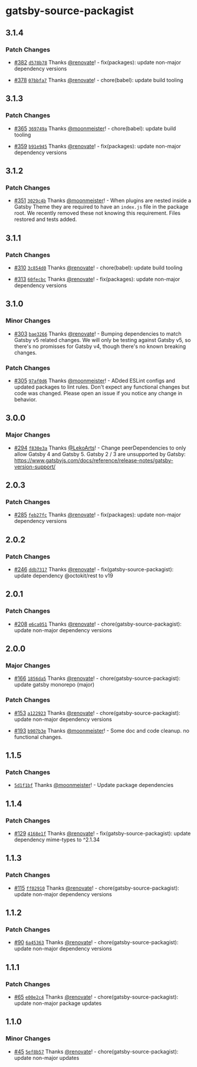 # gatsby-source-packagist

## 3.1.4

### Patch Changes

- [#382](https://github.com/gatsby-uc/plugins/pull/382) [`d578b78`](https://github.com/gatsby-uc/plugins/commit/d578b7896f804716a4c2222385c19be11c27bdf4) Thanks [@renovate](https://github.com/apps/renovate)! - fix(packages): update non-major dependency versions

- [#378](https://github.com/gatsby-uc/plugins/pull/378) [`07bbfa7`](https://github.com/gatsby-uc/plugins/commit/07bbfa7c434b8543a7d15c5f2e87ac48705aa593) Thanks [@renovate](https://github.com/apps/renovate)! - chore(babel): update build tooling

## 3.1.3

### Patch Changes

- [#365](https://github.com/gatsby-uc/plugins/pull/365) [`369749a`](https://github.com/gatsby-uc/plugins/commit/369749a50931bc073ba25815dc6d1e6561de28de) Thanks [@moonmeister](https://github.com/moonmeister)! - chore(babel): update build tooling

- [#359](https://github.com/gatsby-uc/plugins/pull/359) [`b91e945`](https://github.com/gatsby-uc/plugins/commit/b91e945ebb0a25249f8432fa682bd771407c3b04) Thanks [@renovate](https://github.com/apps/renovate)! - fix(packages): update non-major dependency versions

## 3.1.2

### Patch Changes

- [#351](https://github.com/gatsby-uc/plugins/pull/351) [`3029c4b`](https://github.com/gatsby-uc/plugins/commit/3029c4bd65bbc5bc5203c19bd93c392934518136) Thanks [@moonmeister](https://github.com/moonmeister)! - When plugins are nested inside a Gatsby Theme they are required to have an `index.js` file in the package root. We recently removed these not knowing this requirement. Files restored and tests added.

## 3.1.1

### Patch Changes

- [#310](https://github.com/gatsby-uc/plugins/pull/310) [`3c854d0`](https://github.com/gatsby-uc/plugins/commit/3c854d0fd7c4bb81c894a08d6dca0ca2c18f7025) Thanks [@renovate](https://github.com/apps/renovate)! - chore(babel): update build tooling

- [#313](https://github.com/gatsby-uc/plugins/pull/313) [`60fecbc`](https://github.com/gatsby-uc/plugins/commit/60fecbc600ce57bf82887a78f4e4d9a430b35f00) Thanks [@renovate](https://github.com/apps/renovate)! - fix(packages): update non-major dependency versions

## 3.1.0

### Minor Changes

- [#303](https://github.com/gatsby-uc/plugins/pull/303) [`bae3266`](https://github.com/gatsby-uc/plugins/commit/bae326612720b00116aea0928fc84a01a328fbb7) Thanks [@renovate](https://github.com/apps/renovate)! - Bumping dependencies to match Gatsby v5 related changes. We will only be testing against Gatsby v5, so there's no promisses for Gatsby v4, though there's no known breaking changes.

### Patch Changes

- [#305](https://github.com/gatsby-uc/plugins/pull/305) [`97af0d6`](https://github.com/gatsby-uc/plugins/commit/97af0d667d8f6e5265773f9cdb8eb0a184b9a6fa) Thanks [@moonmeister](https://github.com/moonmeister)! - ADded ESLint configs and updated packages to lint rules. Don't expect any functional changes but code was changed. Please open an issue if you notice any change in behavior.

## 3.0.0

### Major Changes

- [#294](https://github.com/gatsby-uc/plugins/pull/294) [`f830e3a`](https://github.com/gatsby-uc/plugins/commit/f830e3ab2cf9dc4b6daf474ed717cd02179fd556) Thanks [@LekoArts](https://github.com/LekoArts)! - Change peerDependencies to only allow Gatsby 4 and Gatsby 5. Gatsby 2 / 3 are unsupported by Gatsby: https://www.gatsbyjs.com/docs/reference/release-notes/gatsby-version-support/

## 2.0.3

### Patch Changes

- [#285](https://github.com/gatsby-uc/plugins/pull/285) [`feb27fc`](https://github.com/gatsby-uc/plugins/commit/feb27fc903253ad2d9815bc1f37b0132a7f3f89f) Thanks [@renovate](https://github.com/apps/renovate)! - fix(packages): update non-major dependency versions

## 2.0.2

### Patch Changes

- [#246](https://github.com/gatsby-uc/plugins/pull/246) [`ddb7317`](https://github.com/gatsby-uc/plugins/commit/ddb7317c4a9639f704e43c1046bb4bada30bdc33) Thanks [@renovate](https://github.com/apps/renovate)! - fix(gatsby-source-packagist): update dependency @octokit/rest to v19

## 2.0.1

### Patch Changes

- [#208](https://github.com/gatsby-uc/plugins/pull/208) [`e6ca051`](https://github.com/gatsby-uc/plugins/commit/e6ca051691185957cbcd62a6afaa18810abbc75e) Thanks [@renovate](https://github.com/apps/renovate)! - chore(gatsby-source-packagist): update non-major dependency versions

## 2.0.0

### Major Changes

- [#166](https://github.com/gatsby-uc/plugins/pull/166) [`1856da5`](https://github.com/gatsby-uc/plugins/commit/1856da53b484a2f66442d9dad93d87965ea699fa) Thanks [@renovate](https://github.com/apps/renovate)! - chore(gatsby-source-packagist): update gatsby monorepo (major)

### Patch Changes

- [#153](https://github.com/gatsby-uc/plugins/pull/153) [`a122923`](https://github.com/gatsby-uc/plugins/commit/a122923650464122548ca22124fdaf83141c171f) Thanks [@renovate](https://github.com/apps/renovate)! - chore(gatsby-source-packagist): update non-major dependency versions

* [#193](https://github.com/gatsby-uc/plugins/pull/193) [`b907b3e`](https://github.com/gatsby-uc/plugins/commit/b907b3edc80c1e69cb6ce886ae62731ce4d0b31f) Thanks [@moonmeister](https://github.com/moonmeister)! - Some doc and code cleanup. no functional changes.

## 1.1.5

### Patch Changes

- [`5d1f1bf`](https://github.com/gatsby-uc/plugins/commit/5d1f1bf7989c119540760dc40ae7bc4dcf822836) Thanks [@moonmeister](https://github.com/moonmeister)! - Update package dependencies

## 1.1.4

### Patch Changes

- [#129](https://github.com/gatsby-uc/plugins/pull/129) [`4168e1f`](https://github.com/gatsby-uc/plugins/commit/4168e1ff2e0fb93ccd3039ba5e39cfab26d7d673) Thanks [@renovate](https://github.com/apps/renovate)! - fix(gatsby-source-packagist): update dependency mime-types to ^2.1.34

## 1.1.3

### Patch Changes

- [#115](https://github.com/gatsby-uc/plugins/pull/115) [`ff02910`](https://github.com/gatsby-uc/plugins/commit/ff02910bf270187a53a635051df0ec1dc61403e6) Thanks [@renovate](https://github.com/apps/renovate)! - chore(gatsby-source-packagist): update non-major dependency versions

## 1.1.2

### Patch Changes

- [#90](https://github.com/gatsby-uc/plugins/pull/90) [`6a45363`](https://github.com/gatsby-uc/plugins/commit/6a45363db445758ee3194996082262dee0c4ef88) Thanks [@renovate](https://github.com/apps/renovate)! - chore(gatsby-source-packagist): update non-major dependency versions

## 1.1.1

### Patch Changes

- [#65](https://github.com/gatsby-uc/plugins/pull/65) [`e00e2c4`](https://github.com/gatsby-uc/plugins/commit/e00e2c48043af021d64a89c0b1d5127dbc62d9ac) Thanks [@renovate](https://github.com/apps/renovate)! - chore(gatsby-source-packagist): update non-major package updates

## 1.1.0

### Minor Changes

- [#45](https://github.com/gatsby-uc/plugins/pull/45) [`5ef8b57`](https://github.com/gatsby-uc/plugins/commit/5ef8b57882971df3ae44d01d051fb90df279e33a) Thanks [@renovate](https://github.com/apps/renovate)! - chore(gatsby-source-packagist): update non-major updates
